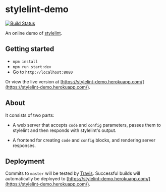 # stylelint-demo

[![Build Status](https://travis-ci.com/stylelint/stylelint-demo.svg?branch=master)](https://travis-ci.com/stylelint/stylelint-demo)

An online demo of [stylelint](https://github.com/stylelint/stylelint).

## Getting started

-   `npm install`
-   `npm run start:dev`
-   Go to `http://localhost:8080`

Or view the live version at [https://stylelint-demo.herokuapp.com/](https://stylelint-demo.herokuapp.com/).

## About

It consists of two parts:

-   A web server that accepts `code` and `config` parameters, passes them to stylelint and then responds with stylelint's output.

-   A frontend for creating `code` and `config` blocks, and rendering server responses.

## Deployment

Commits to `master` will be tested by [Travis](https://travis-ci.org/stylelint/stylelint-demo). Successful builds will automatically be deployed to [https://stylelint-demo.herokuapp.com/](https://stylelint-demo.herokuapp.com/).
